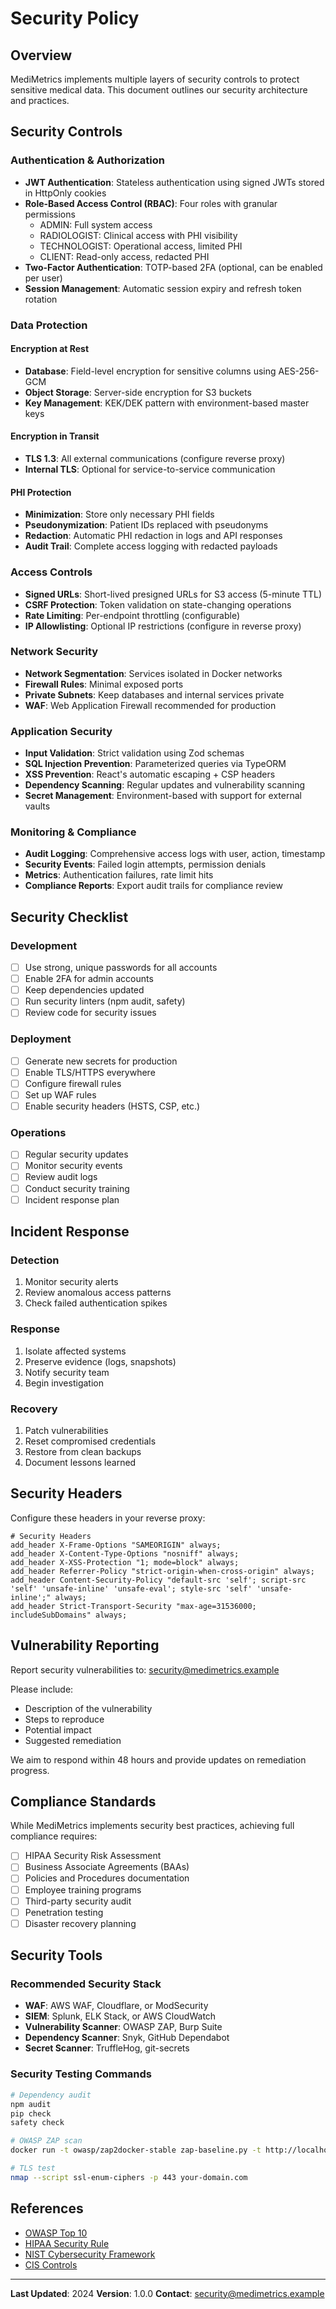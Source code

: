 # Security Policy

## Overview

MediMetrics implements multiple layers of security controls to protect sensitive medical data. This document outlines our security architecture and practices.

## Security Controls

### Authentication & Authorization

- **JWT Authentication**: Stateless authentication using signed JWTs stored in HttpOnly cookies
- **Role-Based Access Control (RBAC)**: Four roles with granular permissions
  - ADMIN: Full system access
  - RADIOLOGIST: Clinical access with PHI visibility
  - TECHNOLOGIST: Operational access, limited PHI
  - CLIENT: Read-only access, redacted PHI
- **Two-Factor Authentication**: TOTP-based 2FA (optional, can be enabled per user)
- **Session Management**: Automatic session expiry and refresh token rotation

### Data Protection

#### Encryption at Rest
- **Database**: Field-level encryption for sensitive columns using AES-256-GCM
- **Object Storage**: Server-side encryption for S3 buckets
- **Key Management**: KEK/DEK pattern with environment-based master keys

#### Encryption in Transit
- **TLS 1.3**: All external communications (configure reverse proxy)
- **Internal TLS**: Optional for service-to-service communication

#### PHI Protection
- **Minimization**: Store only necessary PHI fields
- **Pseudonymization**: Patient IDs replaced with pseudonyms
- **Redaction**: Automatic PHI redaction in logs and API responses
- **Audit Trail**: Complete access logging with redacted payloads

### Access Controls

- **Signed URLs**: Short-lived presigned URLs for S3 access (5-minute TTL)
- **CSRF Protection**: Token validation on state-changing operations
- **Rate Limiting**: Per-endpoint throttling (configurable)
- **IP Allowlisting**: Optional IP restrictions (configure in reverse proxy)

### Network Security

- **Network Segmentation**: Services isolated in Docker networks
- **Firewall Rules**: Minimal exposed ports
- **Private Subnets**: Keep databases and internal services private
- **WAF**: Web Application Firewall recommended for production

### Application Security

- **Input Validation**: Strict validation using Zod schemas
- **SQL Injection Prevention**: Parameterized queries via TypeORM
- **XSS Prevention**: React's automatic escaping + CSP headers
- **Dependency Scanning**: Regular updates and vulnerability scanning
- **Secret Management**: Environment-based with support for external vaults

### Monitoring & Compliance

- **Audit Logging**: Comprehensive access logs with user, action, timestamp
- **Security Events**: Failed login attempts, permission denials
- **Metrics**: Authentication failures, rate limit hits
- **Compliance Reports**: Export audit trails for compliance review

## Security Checklist

### Development
- [ ] Use strong, unique passwords for all accounts
- [ ] Enable 2FA for admin accounts
- [ ] Keep dependencies updated
- [ ] Run security linters (npm audit, safety)
- [ ] Review code for security issues

### Deployment
- [ ] Generate new secrets for production
- [ ] Enable TLS/HTTPS everywhere
- [ ] Configure firewall rules
- [ ] Set up WAF rules
- [ ] Enable security headers (HSTS, CSP, etc.)

### Operations
- [ ] Regular security updates
- [ ] Monitor security events
- [ ] Review audit logs
- [ ] Conduct security training
- [ ] Incident response plan

## Incident Response

### Detection
1. Monitor security alerts
2. Review anomalous access patterns
3. Check failed authentication spikes

### Response
1. Isolate affected systems
2. Preserve evidence (logs, snapshots)
3. Notify security team
4. Begin investigation

### Recovery
1. Patch vulnerabilities
2. Reset compromised credentials
3. Restore from clean backups
4. Document lessons learned

## Security Headers

Configure these headers in your reverse proxy:

```nginx
# Security Headers
add_header X-Frame-Options "SAMEORIGIN" always;
add_header X-Content-Type-Options "nosniff" always;
add_header X-XSS-Protection "1; mode=block" always;
add_header Referrer-Policy "strict-origin-when-cross-origin" always;
add_header Content-Security-Policy "default-src 'self'; script-src 'self' 'unsafe-inline' 'unsafe-eval'; style-src 'self' 'unsafe-inline';" always;
add_header Strict-Transport-Security "max-age=31536000; includeSubDomains" always;
```

## Vulnerability Reporting

Report security vulnerabilities to: security@medimetrics.example

Please include:
- Description of the vulnerability
- Steps to reproduce
- Potential impact
- Suggested remediation

We aim to respond within 48 hours and provide updates on remediation progress.

## Compliance Standards

While MediMetrics implements security best practices, achieving full compliance requires:

- [ ] HIPAA Security Risk Assessment
- [ ] Business Associate Agreements (BAAs)
- [ ] Policies and Procedures documentation
- [ ] Employee training programs
- [ ] Third-party security audit
- [ ] Penetration testing
- [ ] Disaster recovery planning

## Security Tools

### Recommended Security Stack
- **WAF**: AWS WAF, Cloudflare, or ModSecurity
- **SIEM**: Splunk, ELK Stack, or AWS CloudWatch
- **Vulnerability Scanner**: OWASP ZAP, Burp Suite
- **Dependency Scanner**: Snyk, GitHub Dependabot
- **Secret Scanner**: TruffleHog, git-secrets

### Security Testing Commands

```bash
# Dependency audit
npm audit
pip check
safety check

# OWASP ZAP scan
docker run -t owasp/zap2docker-stable zap-baseline.py -t http://localhost:3000

# TLS test
nmap --script ssl-enum-ciphers -p 443 your-domain.com
```

## References

- [OWASP Top 10](https://owasp.org/www-project-top-ten/)
- [HIPAA Security Rule](https://www.hhs.gov/hipaa/for-professionals/security/index.html)
- [NIST Cybersecurity Framework](https://www.nist.gov/cyberframework)
- [CIS Controls](https://www.cisecurity.org/controls)

---

**Last Updated**: 2024
**Version**: 1.0.0
**Contact**: security@medimetrics.example